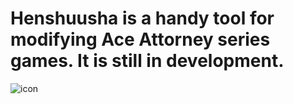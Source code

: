 # Henshuusha is a handy tool for modifying Ace Attorney series games. It is still in development.
![icon](https://github.com/user-attachments/assets/e65fe2bf-36f2-46ac-a257-33a6af85443c)
